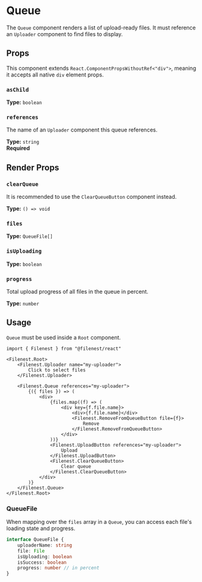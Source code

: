 # Queue

The `Queue` component renders a list of upload-ready files.
It must reference an `Uploader` component to find files to display.

## Props

This component extends `React.ComponentPropsWithoutRef<"div">`, meaning it accepts all native `div` element props.

### `asChild`

**Type:** `boolean`

### `references`
The name of an `Uploader` component this queue references.

**Type:** `string`  
**Required**

## Render Props

### `clearQueue`
It is recommended to use the `ClearQueueButton` component instead.

**Type:** `() => void`

### `files`

**Type:** `QueueFile[]`

### `isUploading`

**Type:** `boolean`

### `progress`
Total upload progress of all files in the queue in percent.

**Type:** `number`

## Usage

`Queue` must be used inside a `Root` component.

```tsx
import { Filenest } from "@filenest/react"

<Filenest.Root>
    <Filenest.Uploader name="my-uploader">
        Click to select files
    </Filenest.Uploader>

    <Filenest.Queue references="my-uploader">
        {({ files }) => (
            <div>
                {files.map((f) => (
                    <div key={f.file.name}>
                        <div>{f.file.name}</div>
                        <Filenest.RemoveFromQueueButton file={f}>
                            Remove
                        </Filenest.RemoveFromQueueButton>
                    </div>
                ))}
                <Filenest.UploadButton references="my-uploader">
                    Upload
                </Filenest.UploadButton>
                <Filenest.ClearQueueButton>
                    Clear queue
                </Filenest.ClearQueueButton>
            </div>
        )}
    </Filenest.Queue>
</Filenest.Root>
```

### QueueFile
When mapping over the `files` array in a `Queue`, you can access each file's loading state and progress.

```ts
interface QueueFile {
    uploaderName: string
    file: File
    isUploading: boolean
    isSuccess: boolean
    progress: number // in percent
}
```